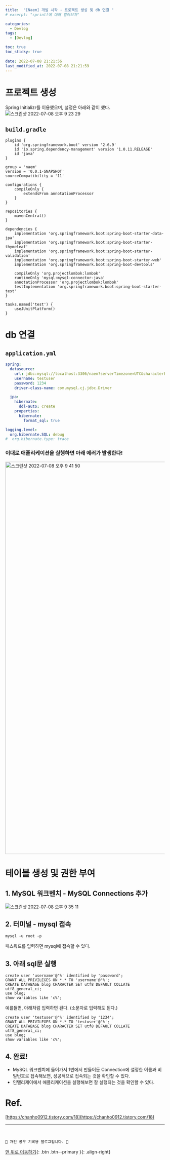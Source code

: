 ```yaml
---
title:  "[Naem] 개발 시작 - 프로젝트 생성 및 db 연결 "
# excerpt: "sprintf에 대해 알아보자"

categories:
  - Devlog
tags:
  - [Devlog]

toc: true
toc_sticky: true
 
date: 2022-07-08 21:21:56
last_modified_at: 2022-07-08 21:21:59
---
```


# 프로젝트 생성
Spring Initializr를 이용했으며, 설정은 아래와 같이 했다.<br>
![스크린샷 2022-07-08 오후 9 23 29](https://user-images.githubusercontent.com/59405576/177991418-29c0fae2-28fb-4a2d-810a-5fa80b881115.png)

## `build.gradle`
```
plugins {
	id 'org.springframework.boot' version '2.6.9'
	id 'io.spring.dependency-management' version '1.0.11.RELEASE'
	id 'java'
}

group = 'naem'
version = '0.0.1-SNAPSHOT'
sourceCompatibility = '11'

configurations {
	compileOnly {
		extendsFrom annotationProcessor
	}
}

repositories {
	mavenCentral()
}

dependencies {
	implementation 'org.springframework.boot:spring-boot-starter-data-jpa'
	implementation 'org.springframework.boot:spring-boot-starter-thymeleaf'
	implementation 'org.springframework.boot:spring-boot-starter-validation'
	implementation 'org.springframework.boot:spring-boot-starter-web'
	implementation 'org.springframework.boot:spring-boot-devtools'

	compileOnly 'org.projectlombok:lombok'
	runtimeOnly 'mysql:mysql-connector-java'
	annotationProcessor 'org.projectlombok:lombok'
	testImplementation 'org.springframework.boot:spring-boot-starter-test'
}

tasks.named('test') {
	useJUnitPlatform()
}
```

# db 연결
## `application.yml`
```yml
spring:
  datasource:
    url: jdbc:mysql://localhost:3306/naem?serverTimezone=UTC&characterEncoding=UTF-8
    username: testuser
    password: 1234
    driver-class-name: com.mysql.cj.jdbc.Driver

  jpa:
    hibernate:
      ddl-auto: create
    properties:
      hibernate:
        format_sql: true

logging.level:
  org.hibernate.SQL: debug
#  org.hibernate.type: trace
```

### 이대로 애플리케이션을 실행하면 아래 에러가 발생한다!
<img width="1239" alt="스크린샷 2022-07-08 오후 9 41 50" src="https://user-images.githubusercontent.com/59405576/177994099-69032a63-3fff-496d-b7df-5ad9b29f78ca.png">

# 테이블 생성 및 권한 부여
## 1. MySQL 워크벤치 - MySQL Connections 추가
![스크린샷 2022-07-08 오후 9 35 11](https://user-images.githubusercontent.com/59405576/177993205-9333c548-8608-4407-a559-47e75f225736.png)

## 2. 터미널 - mysql 접속
```
mysql -u root -p
```
패스워드를 입력하면 mysql에 접속할 수 있다.

## 3. 아래 sql문 실행
```
create user 'username'@'%' identified by 'password';
GRANT ALL PRIVILEGES ON *.* TO 'username'@'%';
CREATE DATABASE blog CHARACTER SET utf8 DEFAULT COLLATE utf8_general_ci;
use blog;
show variables like 'c%';
```
예를들면, 아래처럼 입력하면 된다. (소문자로 입력해도 된다.)
```
create user 'testuser'@'%' identified by '1234';
GRANT ALL PRIVILEGES ON *.* TO 'testuser'@'%';
CREATE DATABASE blog CHARACTER SET utf8 DEFAULT COLLATE utf8_general_ci;
use blog;
show variables like 'c%';
```

## 4. 완료!
- MySQL 워크벤치에 들어가서 1번에서 만들어둔 Connection에 설정한 이름과 비밀번호로 접속해보면, 성공적으로 접속되는 것을 확인할 수 있다.
- 인텔리제이에서 애플리케이션을 실행해보면 잘 실행되는 것을 확인할 수 있다.


# Ref.
[https://chanho0912.tistory.com/18](https://chanho0912.tistory.com/18)



***
<br>


    💛 개인 공부 기록용 블로그입니다. 👻

[맨 위로 이동하기](#){: .btn .btn--primary }{: .align-right}